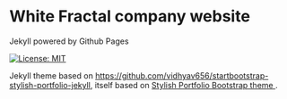 # White Fractal company website

Jekyll powered by Github Pages

[![License: MIT](https://img.shields.io/badge/License-MIT-yellow.svg)](https://opensource.org/licenses/MIT)

Jekyll theme based on https://github.com/vidhyav656/startbootstrap-stylish-portfolio-jekyll, itself based on [Stylish Portfolio Bootstrap theme ](https://startbootstrap.com/template-overviews/stylish-portfolio/).

